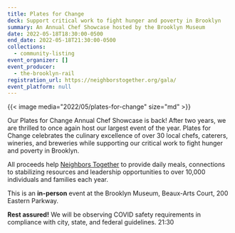 ```yaml
---
title: Plates for Change
deck: Support critical work to fight hunger and poverty in Brooklyn
summary: An Annual Chef Showcase hosted by the Brooklyn Museum
date: 2022-05-18T18:30:00-0500
end_date: 2022-05-18T21:30:00-0500
collections:
  - community-listing
event_organizer: []
event_producer:
  - the-brooklyn-rail
registration_url: https://neighborstogether.org/gala/
event_platform: null
---
```

{{< image media="2022/05/plates-for-change" size="md" >}}

Our Plates for Change Annual Chef Showcase is back! After two years, we are thrilled to once again host our largest event of the year. Plates for Change celebrates the culinary excellence of over 30 local chefs, caterers, wineries, and breweries while supporting our critical work to fight hunger and poverty in Brooklyn.

All proceeds help [Neighbors Together](https://neighborstogether.org/) to provide daily meals, connections to stabilizing resources and leadership opportunities to over 10,000 individuals and families each year.

This is an **in-person** event at the Brooklyn Museum, Beaux-Arts Court, 200 Eastern Parkway. 

**Rest assured!** We will be observing COVID safety requirements in compliance with city, state, and federal guidelines. 21:30